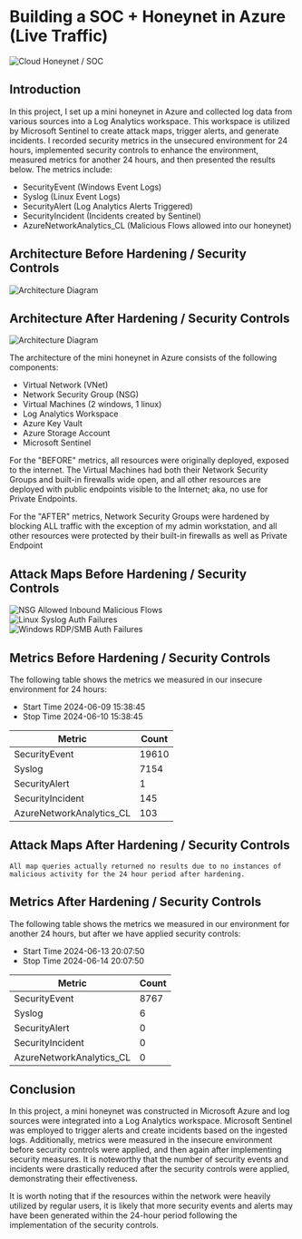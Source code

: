 # Building a SOC + Honeynet in Azure (Live Traffic)
![Cloud Honeynet / SOC]()

## Introduction

In this project, I set up a mini honeynet in Azure and collected log data from various sources into a Log Analytics workspace. This workspace is utilized by Microsoft Sentinel to create attack maps, trigger alerts, and generate incidents. I recorded security metrics in the unsecured environment for 24 hours, implemented security controls to enhance the environment, measured metrics for another 24 hours, and then presented the results below. The metrics include:

- SecurityEvent (Windows Event Logs)
- Syslog (Linux Event Logs)
- SecurityAlert (Log Analytics Alerts Triggered)
- SecurityIncident (Incidents created by Sentinel)
- AzureNetworkAnalytics_CL (Malicious Flows allowed into our honeynet)

## Architecture Before Hardening / Security Controls
![Architecture Diagram](https://github.com/steveabner/Cloud-SOC/assets/164390231/960b8fdc-ca51-4f75-8760-cc09b2c73198)

## Architecture After Hardening / Security Controls
![Architecture Diagram]()

The architecture of the mini honeynet in Azure consists of the following components:

- Virtual Network (VNet)
- Network Security Group (NSG)
- Virtual Machines (2 windows, 1 linux)
- Log Analytics Workspace
- Azure Key Vault
- Azure Storage Account
- Microsoft Sentinel

For the "BEFORE" metrics, all resources were originally deployed, exposed to the internet. The Virtual Machines had both their Network Security Groups and built-in firewalls wide open, and all other resources are deployed with public endpoints visible to the Internet; aka, no use for Private Endpoints.

For the "AFTER" metrics, Network Security Groups were hardened by blocking ALL traffic with the exception of my admin workstation, and all other resources were protected by their built-in firewalls as well as Private Endpoint

## Attack Maps Before Hardening / Security Controls
![NSG Allowed Inbound Malicious Flows](https://github.com/steveabner/Cloud-SOC/assets/164390231/65a62138-0290-4d11-81ed-bfbfdf370d85)<br>
![Linux Syslog Auth Failures](https://github.com/steveabner/Cloud-SOC/assets/164390231/e61e0ad4-4933-4f9f-bc5e-1b25aa1c9de3)<br>
![Windows RDP/SMB Auth Failures](https://github.com/steveabner/Cloud-SOC/assets/164390231/4b10bbfd-b4fa-4187-a262-b677d17c8cb6)<br>

## Metrics Before Hardening / Security Controls

The following table shows the metrics we measured in our insecure environment for 24 hours:

- Start Time 2024-06-09 15:38:45
- Stop Time 2024-06-10 15:38:45

| Metric                   | Count
| ------------------------ | -----
| SecurityEvent            | 19610
| Syslog                   | 7154
| SecurityAlert            | 1
| SecurityIncident         | 145
| AzureNetworkAnalytics_CL | 103

## Attack Maps After Hardening / Security Controls

```All map queries actually returned no results due to no instances of malicious activity for the 24 hour period after hardening.```

## Metrics After Hardening / Security Controls

The following table shows the metrics we measured in our environment for another 24 hours, but after we have applied security controls:

- Start Time 2024-06-13 20:07:50
- Stop Time 2024-06-14 20:07:50

| Metric                   | Count
| ------------------------ | -----
| SecurityEvent            | 8767
| Syslog                   | 6
| SecurityAlert            | 0
| SecurityIncident         | 0
| AzureNetworkAnalytics_CL | 0

## Conclusion

In this project, a mini honeynet was constructed in Microsoft Azure and log sources were integrated into a Log Analytics workspace. Microsoft Sentinel was employed to trigger alerts and create incidents based on the ingested logs. Additionally, metrics were measured in the insecure environment before security controls were applied, and then again after implementing security measures. It is noteworthy that the number of security events and incidents were drastically reduced after the security controls were applied, demonstrating their effectiveness.

It is worth noting that if the resources within the network were heavily utilized by regular users, it is likely that more security events and alerts may have been generated within the 24-hour period following the implementation of the security controls.
